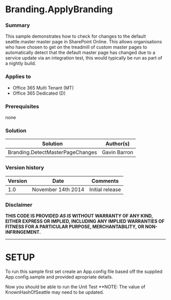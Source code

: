 # Branding.ApplyBranding #

### Summary ###
This sample demonstrates how to check for changes to the default seattle.master master page in SharePoint Online.
This allows organisations who have chosen to get on the treadmill of custom master pages to automatically detect that the default master page has changed due to a service update via an integration test, this would typically be run as part of a nightly build.

### Applies to ###
-  Office 365 Multi Tenant (MT)
-  Office 365 Dedicated (D)

### Prerequisites ###
none

### Solution ###
Solution | Author(s)
---------|----------
Branding.DetectMasterPageChanges  | Gavin Barron

### Version history ###
Version  | Date | Comments
---------| -----| --------
1.0  | November 14th 2014 | Initial release

### Disclaimer ###
**THIS CODE IS PROVIDED *AS IS* WITHOUT WARRANTY OF ANY KIND, EITHER EXPRESS OR IMPLIED, INCLUDING ANY IMPLIED WARRANTIES OF FITNESS FOR A PARTICULAR PURPOSE, MERCHANTABILITY, OR NON-INFRINGEMENT.**


----------

# SETUP #
To run this sample first set create an App.config file based off the supplied App.config.sample and provided apropriate details.

Now you should be able to run the Unit Test **NOTE: The value of KnownHashOfSeattle may need to be updated.